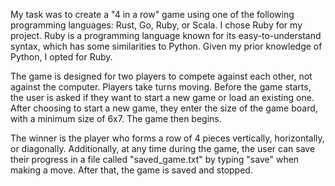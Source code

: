 My task was to create a "4 in a row" game using one of the following programming languages: Rust, Go, Ruby, or Scala. I chose Ruby for my project. Ruby is a programming language known for its easy-to-understand syntax, which has some similarities to Python. Given my prior knowledge of Python, I opted for Ruby.

The game is designed for two players to compete against each other, not against the computer. Players take turns moving. Before the game starts, the user is asked if they want to start a new game or load an existing one. After choosing to start a new game, they enter the size of the game board, with a minimum size of 6x7. The game then begins.

The winner is the player who forms a row of 4 pieces vertically, horizontally, or diagonally. Additionally, at any time during the game, the user can save their progress in a file called "saved_game.txt" by typing "save" when making a move. After that, the game is saved and stopped.
